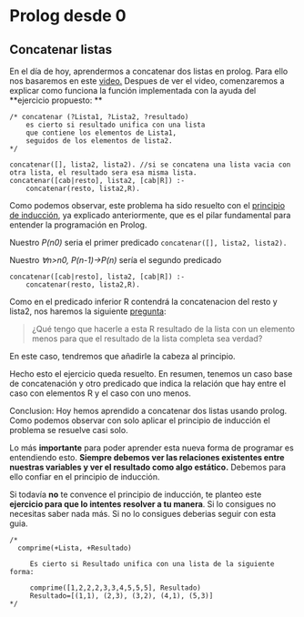 # Prolog desde 0

## Concatenar listas

En el día de hoy, aprendermos a concatenar dos listas en prolog. Para ello nos basaremos en este [video.]( https://www.youtube.com/watch?v=JqQNd6uFuLs)
Despues de ver el video, comenzaremos a explicar como funciona la función implementada con la ayuda del **ejercicio propuesto: **

```
/* concatenar (?Lista1, ?Lista2, ?resultado)
	es cierto si resultado unifica con una lista
	que contiene los elementos de Lista1,
	seguidos de los elementos de lista2.
*/

concatenar([], lista2, lista2). //si se concatena una lista vacia con otra lista, el resultado sera esa misma lista.
concatenar([cab|resto], lista2, [cab|R]) :- 
	concatenar(resto, lista2,R).
```

Como podemos observar, este problema ha sido resuelto con el [principio de inducción](https://github.com/Jose-JGC/rc1920-1/blob/master/PrologDesde0.md), ya explicado anteriormente, que es el pilar fundamental
para entender la programación en Prolog.

Nuestro *P(n0)* seria el primer predicado ```concatenar([], lista2, lista2). ```

Nuestro *∀n>n0, P(n-1)->P(n)* sería el segundo predicado 
```
concatenar([cab|resto], lista2, [cab|R]) :- 
	concatenar(resto, lista2,R).	
```

Como en el predicado inferior R contendrá la concatenacion del resto y lista2, nos haremos la siguiente [pregunta](https://youtu.be/JqQNd6uFuLs?t=286):
>¿Qué tengo que hacerle a esta R resultado de la lista con un elemento menos para que el resultado de la lista completa sea verdad?

En este caso, tendremos que añadirle la cabeza al principio.

Hecho esto el ejercicio queda resuelto. En resumen, tenemos un caso base de concatenación y otro predicado que indica la relación que hay entre el caso con elementos R y el caso con uno menos.

Conclusion: Hoy hemos aprendido a concatenar dos listas usando prolog. Como podemos observar con solo aplicar el principio de inducción el problema se resuelve casi solo.

Lo más **importante** para poder aprender esta nueva forma de programar es entendiendo esto. **Siempre debemos ver las relaciones existentes entre nuestras variables y ver el resultado como algo estático.**
Debemos para ello confiar en el principio de inducción. 

Si todavía **no** te convence el principio de inducción, te planteo este **ejercicio para que lo intentes resolver a tu manera**.
Si lo consigues no necesitas saber nada más. Si no lo consigues deberias seguir con esta guia.

```
/*
  comprime(+Lista, +Resultado)
    
	 Es cierto si Resultado unifica con una lista de la siguiente forma:
     
     comprime([1,2,2,2,3,3,4,5,5,5], Resultado)
     Resultado=[(1,1), (2,3), (3,2), (4,1), (5,3)]
*/
```


